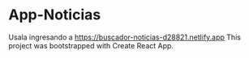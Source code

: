 # App-Noticias
Usala ingresando a https://buscador-noticias-d28821.netlify.app
This project was bootstrapped with Create React App.
